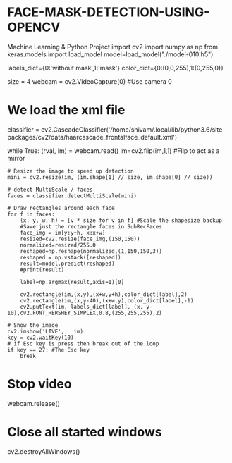 # FACE-MASK-DETECTION-USING-OPENCV
Machine Learning &amp; Python Project
import cv2
import numpy as np
from keras.models import load_model
model=load_model("./model-010.h5")

labels_dict={0:'without mask',1:'mask'}
color_dict={0:(0,0,255),1:(0,255,0)}

size = 4
webcam = cv2.VideoCapture(0) #Use camera 0

# We load the xml file
classifier = cv2.CascadeClassifier('/home/shivam/.local/lib/python3.6/site-packages/cv2/data/haarcascade_frontalface_default.xml')

while True:
    (rval, im) = webcam.read()
    im=cv2.flip(im,1,1) #Flip to act as a mirror

    # Resize the image to speed up detection
    mini = cv2.resize(im, (im.shape[1] // size, im.shape[0] // size))

    # detect MultiScale / faces 
    faces = classifier.detectMultiScale(mini)

    # Draw rectangles around each face
    for f in faces:
        (x, y, w, h) = [v * size for v in f] #Scale the shapesize backup
        #Save just the rectangle faces in SubRecFaces
        face_img = im[y:y+h, x:x+w]
        resized=cv2.resize(face_img,(150,150))
        normalized=resized/255.0
        reshaped=np.reshape(normalized,(1,150,150,3))
        reshaped = np.vstack([reshaped])
        result=model.predict(reshaped)
        #print(result)
        
        label=np.argmax(result,axis=1)[0]
      
        cv2.rectangle(im,(x,y),(x+w,y+h),color_dict[label],2)
        cv2.rectangle(im,(x,y-40),(x+w,y),color_dict[label],-1)
        cv2.putText(im, labels_dict[label], (x, y-10),cv2.FONT_HERSHEY_SIMPLEX,0.8,(255,255,255),2)
        
    # Show the image
    cv2.imshow('LIVE',   im)
    key = cv2.waitKey(10)
    # if Esc key is press then break out of the loop 
    if key == 27: #The Esc key
        break
# Stop video
webcam.release()

# Close all started windows
cv2.destroyAllWindows()
